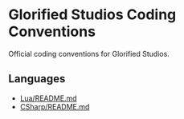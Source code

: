 
# Glorified Studios Coding Conventions

Official coding conventions for Glorified Studios.

## Languages

- [Lua/README.md](Lua)
- [CSharp/README.md](C#)

